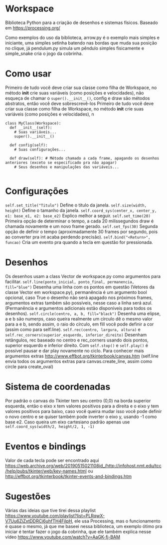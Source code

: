 # Workspace
Biblioteca Python para a criação de desenhos e sistemas físicos.
Baseado em https://processing.org/

Como exemplos do uso da biblioteca, arrow.py é o exemplo mais simples e iniciante, uma simples setinha batendo nas bordas que muda sua posição no clique, já pendulum.py simula um pêndulo simples fisicamente e simple_snake cria o jogo da cobrinha.

# Como usar

Primeiro de tudo você deve criar sua classe como filha de Workspace, no método __init__ crie suas variáveis (como posições e velocidades), não esqueça de chamar o ```super().__init__()```, config e draw são métodos abstratos, então você deve sobrescrevê-los
Primeiro de tudo você deve criar sua classe como filha de Workspace, no método __init__ crie suas variáveis (como posições e velocidades), n
``` 
class MyClass(Workspace):
  def __init__(self):
    # Suas variáveis...
    super().__init__()
    
  def config(self):
    # Suas configurações...
    
  def draw(self): # Método chamado a cada frame, apagando os desenhos anteriores (exceto se especificado pra não apagar)
    # Seus desenhos e manipulações das variáveis...
    
```

# Configurações

```self.set_title("Titulo")``` Define o titulo da janela.
```self.size(width, height)``` Define o tamanho da janela.
```self.coord_sys(center_x, center_y, e1: base_e1, e2: base_e2)``` Explico melhor a seguir.
```self.set_time(20)``` Primeira opção de determinar o tempo, a cada 20 milissegundos draw é chamada novamente e um novo frame gerado.
```self.set_fps(30)``` Segunda opção de definir o tempo (aproximadamente 30 frames por segundo, pois ao converter pra int acaba perdendo precisão).
```self.bind("<Return>", funcao)``` Cria um evento pra quando a tecla em questão for pressionada.
    
    
# Desenhos

Os desenhos usam a class Vector de workspace.py como argumentos para facilitar.
```self.line(ponto_inicial, ponto_final, permanencia, fill="blue")``` Desenha uma linha com os pontos em questão (Vetores da classe Vector em workspace.py), permanência é um argumento bool opcional, caso True o desenho não será apagado nos próximos frames, argumentos extras também são possíveis, nesse caso a linha será azul. (Permanência e argumentos adicionais estão disponíveis para todos os desenhos).
```self.circle(centro, a, b, fill="black")``` Desenha uma elipse, a e b são numerps, caso queira realmente um círculo dê o mesmo valor para a e b, sendo assim, o raio do círculo, em fill você pode definir a cor (assim como para self.line).
```self.rec(centro, largura, altura)``` e ```self.rec_corners(superior_esquerdo, inferior_direito)``` Desenham retângulos, rec baseado no centro e rec_corners usando dois pontos, superior esquerdo e inferior direito.
Com ```self.stop()``` e ```self.play()``` é possível pausar e dar play novamente no ciclo.
Para conhecer mais argumentos extras http://www.effbot.org/tkinterbook/canvas.htm (self.line envia todos os argumentos extras para canvas.create_line, assim como circle para create_oval)

# Sistema de coordenadas

Por padrão o canvas do Tkinter tem seu centro (0,0) na borda superior esquerda, então o eixo x tem valores positivos para a direita e o eixo y tem valores positivos para baixo, caso você queira mudar isso você pode definir o novo centro e se quiser também pode inverter o eixo y, usando -1 como base e2. Caso queira um eixo cartesiano padrão apenas use ```self.coord_sys(width/2, height/2, 1, -1)```

# Eventos e bindings

Valor de cada tecla pode ser encontrado aqui https://web.archive.org/web/20190515021108id_/http://infohost.nmt.edu/tcc/help/pubs/tkinter/web/key-names.html ou http://effbot.org/tkinterbook/tkinter-events-and-bindings.htm

# Sugestões

Várias das ideias que tive tirei dessa playlist https://www.youtube.com/playlist?list=PLRqwX-V7Uu6ZiZxtDDRCi6uhfTH4FilpH, ele usa Processing, mas o funcionamento é quase o mesmo, já que me baseei nessa biblioteca, um exemplo ótimo pra iniciar é tentar fazer o jogo da cobrinha, que ele também explica nesse vídeo https://www.youtube.com/watch?v=AaGK-fj-BAM
